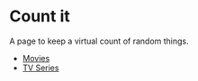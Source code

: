 # Count it

A page to keep a virtual count of random things.

* [Movies](movies.md)
* [TV Series](tvseries.md)
